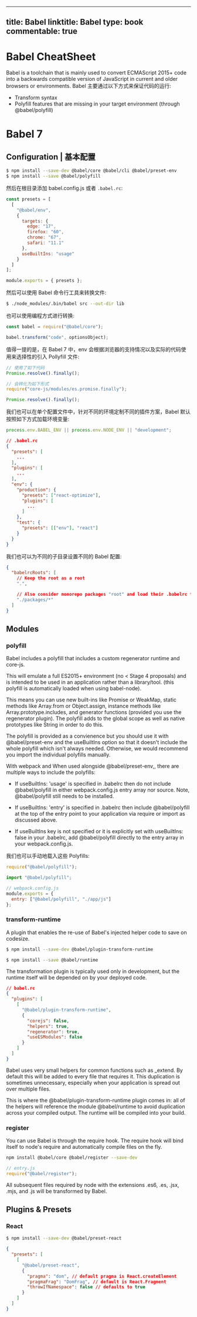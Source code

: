 
---
title: Babel
linktitle: Babel
type: book
commentable: true
---

# Babel CheatSheet

Babel is a toolchain that is mainly used to convert ECMAScript 2015+ code into a backwards compatible version of JavaScript in current and older browsers or environments. Babel 主要通过以下方式来保证代码的运行:

- Transform syntax
- Polyfill features that are missing in your target environment (through @babel/polyfill)

# Babel 7

## Configuration | 基本配置

```sh
$ npm install --save-dev @babel/core @babel/cli @babel/preset-env
$ npm install --save @babel/polyfill
```

然后在根目录添加 babel.config.js 或者 `.babel.rc`:

```js
const presets = [
  [
    "@babel/env",
    {
      targets: {
        edge: "17",
        firefox: "60",
        chrome: "67",
        safari: "11.1"
      },
      useBuiltIns: "usage"
    }
  ]
];

module.exports = { presets };
```

然后可以使用 Babel 命令行工具来转换文件:

```sh
$ ./node_modules/.bin/babel src --out-dir lib
```

也可以使用编程方式进行转换:

```js
const babel = require("@babel/core");

babel.transform("code", optionsObject);
```

值得一提的是，在 Babel 7 中，env 会根据浏览器的支持情况以及实际的代码使用来选择性的引入 Pollyfill 文件:

```js
// 使用了如下代码
Promise.resolve().finally();

// 会转化为如下形式
require("core-js/modules/es.promise.finally");

Promise.resolve().finally();
```

我们也可以在单个配置文件中，针对不同的环境定制不同的插件方案，Babel 默认按照如下方式加载环境变量:

```js
process.env.BABEL_ENV || process.env.NODE_ENV || "development";
```

```json
// .babel.rc
{
  "presets": [
    ...
  ],
  "plugins": [
    ...
  ],
  "env": {
    "production": {
      "presets": ["react-optimize"],
      "plugins": [
        ...
      ]
    },
    "test": {
      "presets": [["env"], "react"]
    }
  }
}
```

我们也可以为不同的子目录设置不同的 Babel 配置:

```json
{
  "babelrcRoots": [
    // Keep the root as a root
    ".",

    // Also consider monorepo packages "root" and load their .babelrc files.
    "./packages/*"
  ]
}
```

## Modules

### polyfill

Babel includes a polyfill that includes a custom regenerator runtime and core-js.

This will emulate a full ES2015+ environment (no < Stage 4 proposals) and is intended to be used in an application rather than a library/tool. (this polyfill is automatically loaded when using babel-node).

This means you can use new built-ins like Promise or WeakMap, static methods like Array.from or Object.assign, instance methods like Array.prototype.includes, and generator functions (provided you use the regenerator plugin). The polyfill adds to the global scope as well as native prototypes like String in order to do this.

The polyfill is provided as a convienence but you should use it with @babel/preset-env and the useBuiltIns option so that it doesn't include the whole polyfill which isn't always needed. Otherwise, we would recommend you import the individual polyfills manually.

With webpack and When used alongside @babel/preset-env,, there are multiple ways to include the polyfills:

- If useBuiltIns: 'usage' is specified in .babelrc then do not include @babel/polyfill in either webpack.config.js entry array nor source. Note, @babel/polyfill still needs to be installed.

- If useBuiltIns: 'entry' is specified in .babelrc then include @babel/polyfill at the top of the entry point to your application via require or import as discussed above.

- If useBuiltIns key is not specified or it is explicitly set with useBuiltIns: false in your .babelrc, add @babel/polyfill directly to the entry array in your webpack.config.js.

我们也可以手动地载入这些 Polyfills:

```js
require("@babel/polyfill");

import "@babel/polyfill";

// webpack.config.js
module.exports = {
  entry: ["@babel/polyfill", "./app/js"]
};
```

### transform-runtime

A plugin that enables the re-use of Babel's injected helper code to save on codesize.

```sh
$ npm install --save-dev @babel/plugin-transform-runtime

$ npm install --save @babel/runtime
```

The transformation plugin is typically used only in development, but the runtime itself will be depended on by your deployed code.

```json
// babel.rc
{
  "plugins": [
    [
      "@babel/plugin-transform-runtime",
      {
        "corejs": false,
        "helpers": true,
        "regenerator": true,
        "useESModules": false
      }
    ]
  ]
}
```

Babel uses very small helpers for common functions such as \_extend. By default this will be added to every file that requires it. This duplication is sometimes unnecessary, especially when your application is spread out over multiple files.

This is where the @babel/plugin-transform-runtime plugin comes in: all of the helpers will reference the module @babel/runtime to avoid duplication across your compiled output. The runtime will be compiled into your build.

### register

You can use Babel is through the require hook. The require hook will bind itself to node's require and automatically compile files on the fly.

```sh
npm install @babel/core @babel/register --save-dev
```

```js
// entry.js
require("@babel/register");
```

All subsequent files required by node with the extensions .es6, .es, .jsx, .mjs, and .js will be transformed by Babel.

## Plugins & Presets

### React

```sh
$ npm install --save-dev @babel/preset-react
```

```json
{
  "presets": [
    [
      "@babel/preset-react",
      {
        "pragma": "dom", // default pragma is React.createElement
        "pragmaFrag": "DomFrag", // default is React.Fragment
        "throwIfNamespace": false // defaults to true
      }
    ]
  ]
}
```

    